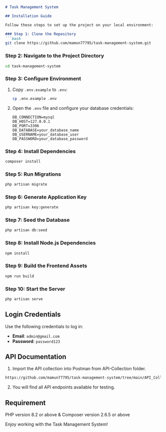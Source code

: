 ```markdown
# Task Management System

## Installation Guide

Follow these steps to set up the project on your local environment:

### Step 1: Clone the Repository
```bash
git clone https://github.com/mamun77795/task-management-system.git
```

### Step 2: Navigate to the Project Directory
```bash
cd task-management-system
```

### Step 3: Configure Environment
1. Copy `.env.example` to `.env`:
   ```bash
   cp .env.example .env
   ```
2. Open the `.env` file and configure your database credentials:
   ```
   DB_CONNECTION=mysql
   DB_HOST=127.0.0.1
   DB_PORT=3306
   DB_DATABASE=your_database_name
   DB_USERNAME=your_database_user
   DB_PASSWORD=your_database_password
   ```

### Step 4: Install Dependencies
```bash
composer install
```

### Step 5: Run Migrations
```bash
php artisan migrate
```

### Step 6: Generate Application Key
```bash
php artisan key:generate
```

### Step 7: Seed the Database
```bash
php artisan db:seed
```

### Step 8: Install Node.js Dependencies
```bash
npm install
```

### Step 9: Build the Frontend Assets
```bash
npm run build
```

### Step 10: Start the Server
```bash
php artisan serve
```

## Login Credentials
Use the following credentials to log in:

- **Email**: `admin@gmail.com`
- **Password**: `password123`

## API Documentation
1. Import the API collection into Postman from API-Collection folder.
```bash
https://github.com/mamun77795/task-management-system/tree/main/API_Collection
```
2. You will find all API endpoints available for testing.

## Requirement
PHP version 8.2 or above &
Composer version 2.6.5 or above

Enjoy working with the Task Management System!
```
